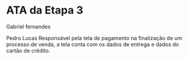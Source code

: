 # ATA da Etapa 3
Gabriel fernandes

Pedro Lucas
    Responsável pela tela de pagamento na finalização de um processo de venda, a tela conta com os dados de entrega e dados do cartão de crédito.

